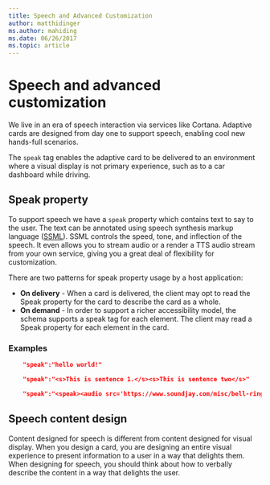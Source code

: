 ```yaml
---
title: Speech and Advanced Customization
author: matthidinger
ms.author: mahiding
ms.date: 06/26/2017
ms.topic: article
---
```


# Speech and advanced customization
We live in an era of speech interaction via services like Cortana.  Adaptive cards are designed from day one to support speech, enabling cool new hands-full scenarios.

The `speak` tag enables the adaptive card to be delivered to an environment where a visual display is not primary experience, such as to a car dashboard while driving. 

## Speak property
To support speech we have a `speak` property which contains text to say to the user. The text can be annotated using speech synthesis markup language
([SSML](/previous-versions/office/developer/speech-technologies/hh361578(v=office.14))). SSML controls the speed, tone, and inflection of the speech.  It even allows you to stream audio or a render a TTS audio stream from your own service, giving you a great deal of flexibility for customization.

There are two patterns for speak property usage by a host application:

* **On delivery** - When a card is delivered, the client may opt to read the Speak property for the card to describe the card as a whole.
* **On demand** - In order to support a richer accessibility model, the schema supports a speak tag for each element. The client may read a Speak property  for each element in the card.

### Examples

```json
    "speak":"hello world!"

    "speak":"<s>This is sentence 1.</s><s>This is sentence two</s>"

    "speak":"<speak><audio src='https://www.soundjay.com/misc/bell-ringing-04.mp3'/><s>Time to wake up!</s></speak>"
```

## Speech content design

Content designed for speech is different from content designed for visual display. When you design a card, you are designing an entire visual experience to present information to a user in a way that delights them. When designing for speech, you should think about how to verbally describe the content in a way that delights the user.